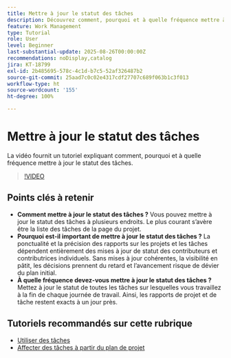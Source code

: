 ```yaml
---
title: Mettre à jour le statut des tâches
description: Découvrez comment, pourquoi et à quelle fréquence mettre à jour le statut des tâches.
feature: Work Management
type: Tutorial
role: User
level: Beginner
last-substantial-update: 2025-08-26T00:00:00Z
recommendations: noDisplay,catalog
jira: KT-18799
exl-id: 2b485695-578c-4c1d-b7c5-52af326487b2
source-git-commit: 25aad7c0c02e4317cdf27707c689f063b1c3f013
workflow-type: ht
source-wordcount: '155'
ht-degree: 100%

---
```


# Mettre à jour le statut des tâches

La vidéo fournit un tutoriel expliquant comment, pourquoi et à quelle fréquence mettre à jour le statut des tâches.

>[!VIDEO](https://video.tv.adobe.com/v/3471169/?quality=12&learn=on&enablevpops&captions=fre_fr)

## Points clés à retenir

* **Comment mettre à jour le statut des tâches ?** Vous pouvez mettre à jour le statut des tâches à plusieurs endroits. Le plus courant s’avère être la liste des tâches de la page du projet.
* **Pourquoi est-il important de mettre à jour le statut des tâches ?** La ponctualité et la précision des rapports sur les projets et les tâches dépendent entièrement des mises à jour de statut des contributeurs et contributrices individuels. Sans mises à jour cohérentes, la visibilité en pâtit, les décisions prennent du retard et l’avancement risque de dévier du plan initial.
* **À quelle fréquence devez-vous mettre à jour le statut des tâches ?** Mettez à jour le statut de toutes les tâches sur lesquelles vous travaillez à la fin de chaque journée de travail. Ainsi, les rapports de projet et de tâche restent exacts à un jour près.


## Tutoriels recommandés sur cette rubrique

* [Utiliser des tâches](/help/manage-work/tasks/work-with-tasks.md)
* [Affecter des tâches à partir du plan de projet](/help/manage-work/tasks/assign-tasks-from-the-project-plan.md)
